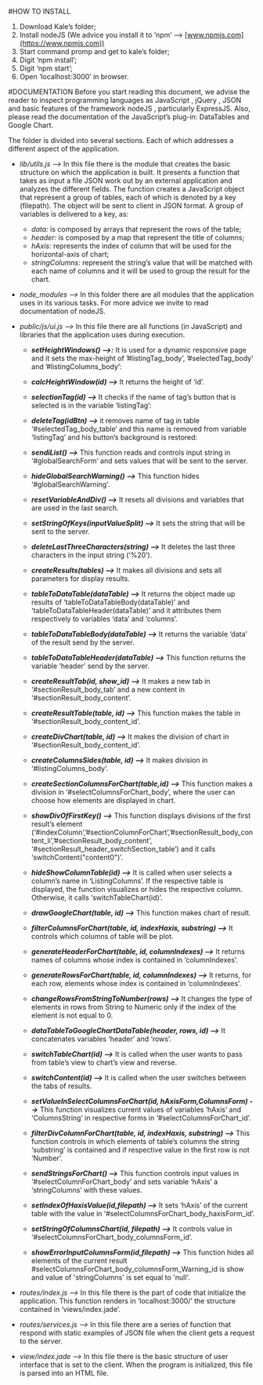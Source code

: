 #HOW TO INSTALL
1.	Download Kale’s folder;
2.	Install nodeJS (We advice you install it to ‘npm’  --> [www.npmjs.com](https://www.npmjs.com))
3.	Start command promp and get to kale’s folder;
4.	Digit ‘npm install’;
5.	Digit ‘npm start’;
6.	Open ‘localhost:3000’ in  browser.


#DOCUMENTATION
Before you start reading this document, we advise the reader to inspect programming languages as JavaScript , jQuery , JSON and basic features of the framework nodeJS , particularly ExpressJS. Also, please read the documentation of the JavaScript’s plug-in: DataTables and Google Chart.

The folder is divided into several sections. Each of which addresses a different aspect of the application.


+ *lib/utils.js -->* In this file there is the module that creates the basic structure on which the application is built. It presents a function that takes as input a file JSON work out by an external application and analyzes the different fields.
The function creates a JavaScript object that represent a group of tables, each of which is denoted by a key (filepath). The object will be sent to client in JSON format.
A group of variables is delivered to a key, as:
	+ _data:_ is composed by arrays that represent the rows of the table;
	+ _header:_ is composed by a map that represent the title of columns;
	+ _hAxis:_ represents the index of column that will be used for the horizontal-axis of chart;
	+ _stringColumns:_ represent the string’s value that will be matched with each name of columns and it will be used to group the result for the chart.
	
+ *node_modules -->* In this folder there are all modules that the application  uses  in its various tasks. For more advice we invite to read documentation of nodeJS.

+ *public/js/ui.js -->* In this file there are all functions (in JavaScript) and libraries that the application uses during execution.
	
	+ **_setHeightWindows() -->:_** It is used for a dynamic responsive page and it sets the max-height of ’#listingTag\_body’, ’#selectedTag\_body’ and ’#listingColumns\_body’:

	+ **_calcHeightWindow(id) -->_** It returns the height of ‘id’.
	
	+ **_selectionTag(id) -->_** It checks if the name of tag’s button that is selected is in the variable ‘listingTag’:

	+ **_deleteTag(idBtn) -->_** it removes name of tag in table ‘#selectedTag_body_table’ and this name is removed from variable ‘listingTag’ and his button’s background is restored:
	
	+ **_sendiList() -->_** This function reads and controls input string in ‘#globalSearchForm’ and sets values that will be sent to the server.

	+ **_hideGlobalSearchWarning() -->_** This function hides ‘#globalSearchWarning’.

	+ **_resetVariableAndDiv() -->_** It resets all divisions and variables that are used in the last search.

	+ **_setStringOfKeys(inputValueSplit) -->_** It sets the string that will be sent to the server.

	+ **_deleteLastThreeCharacters(string) -->_** It deletes the last three characters in the input string (‘%20’).
	
	+ **_createResults(tables) -->_** It makes all divisions and sets all parameters for display results.

	+ **_tableToDataTable(dataTable) -->_** It returns the object made up results of ‘tableToDataTableBody(dataTable)’ and ‘tableToDataTableHeader(dataTable)’ and it attributes them respectively to variables ‘data’ and ‘columns’.
	
	+ **_tableToDataTableBody(dataTable) -->_** It returns the variable ‘data’ of the result send by the server.
	
	+ **_tableToDataTableHeader(dataTable) -->_** This function returns the variable ‘header’ send by the server.

	+ **_createResultTab(id, show_id) -->_** It makes a new tab in ‘#sectionResult\_body\_tab’ and a new content in ‘#sectionResult\_body\_content’.
	
	+ **_createResultTable(table, id) -->_** This function makes the table in ‘#sectionResult\_body\_content\_id’.
	
	+ **_createDivChart(table, id) -->_** It makes the division of chart in  ‘#sectionResult\_body\_content_id’.
	
	+ **_createColumnsSides(table, id) -->_** It makes division in ‘#listingColumns_body’.

	+ **_createSectionColumnsForChart(table,id) -->_** This function makes a division in ‘#selectColumnsForChart\_body’, where the user can choose how elements are displayed in chart.

	+ **_showDivOfFirstKey() -->_** This function displays divisions of the first result’s element (‘#indexColumn’,’#sectionColumnForChart’,’#sectionResult\_body\_content\_li’,’#sectionResult\_body\_content’, ‘#sectionResult\_header\_switchSection\_table’) and it calls ‘switchContent("content0")’.
	
	+ **_hideShowColumnTable(id) -->_** It is called when user selects a column’s name in ‘ListingColumns’. If the respective table is displayed, the function visualizes or hides the respective column. Otherwise, it calls ‘switchTableChart(id)’.
	
	+ **_drawGoogleChart(table, id) -->_** This function makes chart of result.
	
	+ **_filterColumnsForChart(table, id, indexHaxis, substring) -->_** It controls which columns of table will be plot.

	+ **_generateHeaderForChart(table, id, columnIndexes) -->_** It returns names of columns whose index is contained in ‘columnIndexes’.
	
	+ **_generateRowsForChart(table, id, columnIndexes) -->_** It returns, for each row, elements whose index is contained in ‘columnIndexes’.
	
	+ **_changeRowsFromStringToNumber(rows) -->_** It changes the type of elements in rows from String to Numeric only if the index of the element is not equal to 0.
	
	+ **_dataTableToGoogleChartDataTable(header, rows, id) -->_** It concatenates variables ‘header’ and ‘rows’.
	
	+ **_switchTableChart(id) -->_** It is called when the user wants to pass from table’s view to chart’s view and reverse.
	
	+ **_switchContent(id) -->_** It is called when the user switches between the tabs of results.

	+ **_setValueInSelectColumnsForChart(id, hAxisForm,ColumnsForm) -->_** This function visualizes  current values of variables ‘hAxis’ and ‘ColumnsString’ in respective forms in ‘#selectColumnsForChart\_id’.
	
	+ **_filterDivColumnForChart(table, id, indexHaxis, substring) -->_** This function controls in which elements of table’s columns the string ‘substring’ is contained and if respective value in the first row is not ‘Number’.

	+ **_sendStringsForChart() -->_** This function controls input values in ‘#selectColumnForChart\_body’ and sets variable ‘hAxis’ a ‘stringColumns’ with these values.
	
	+ **_setIndexOfHaxisValue(id,filepath) -->_** It sets ‘hAxis’ of the current table with the value in ‘#selectColumnsForChart\_body\_haxisForm\_id’.

	+ **_setStringOfColumnsChart(id, filepath) -->_** It controls value in ‘#selectColumnsForChart\_body\_columnsForm\_id’.
	
	+ **_showErrorInputColumnsForm(id,filepath) -->_** This function hides all elements of the current result #selectColumnsForChart_body_columnsForm_Warning_id is show and value of 'stringColumns' is set equal to 'null'. 


+ *routes/index.js -->* In this file there is the part of code that initialize the application. This function renders in ‘localhost:3000/’ the structure contained in ‘views/index.jade’.

+ *routes/services.js -->* In this file there are a series of function that respond with static examples of JSON file when the client gets a request to the server.

+ *view/index.jade -->* In this file there is the basic structure of user interface that is set to the client. When the program is initialized, this file is parsed into an HTML file.
